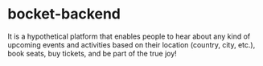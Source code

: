 # bocket-backend
It is a hypothetical platform that enables people to hear about any kind of upcoming events and activities based on their location (country, city, etc.), book seats, buy tickets, and be part of the true joy!
